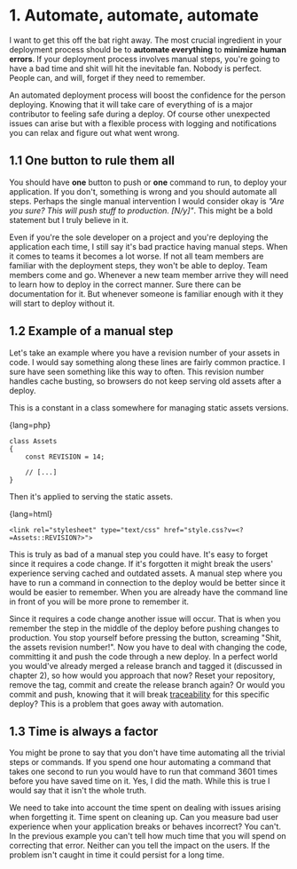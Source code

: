 # 1. Automate, automate, automate

I want to get this off the bat right away. The most crucial ingredient in your deployment process should be to **automate everything** to **minimize human errors**. If your deployment process involves manual steps, you're going to have a bad time and shit will hit the inevitable fan. Nobody is perfect. People can, and will, forget if they need to remember.

An automated deployment process will boost the confidence for the person deploying. Knowing that it will take care of everything of is a major contributor to feeling safe during a deploy. Of course other unexpected issues can arise but with a flexible process with logging and notifications you can relax and figure out what went wrong.

## 1.1 One button to rule them all

You should have **one** button to push or **one** command to run, to deploy your application. If you don't, something is wrong and you should automate all steps. Perhaps the single manual intervention I would consider okay is *"Are you sure? This will push stuff to production. [N/y]"*. This might be a bold statement but I truly believe in it.

Even if you're the sole developer on a project and you're deploying the application each time, I still say it's bad practice having manual steps. When it comes to teams it becomes a lot worse. If not all team members are familiar with the deployment steps, they won't be able to deploy. Team members come and go. Whenever a new team member arrive they will need to learn how to deploy in the correct manner. Sure there can be documentation for it. But whenever someone is familiar enough with it they will start to deploy without it.

## 1.2 Example of a manual step

Let's take an example where you have a revision number of your assets in code. I would say something along these lines are fairly common practice. I sure have seen something like this way to often. This revision number handles cache busting, so browsers do not keep serving old assets after a deploy.

This is a constant in a class somewhere for managing static assets versions.

{lang=php}
~~~~~~~~
class Assets
{
    const REVISION = 14;

    // [...]
}
~~~~~~~~

Then it's applied to serving the static assets.

{lang=html}
~~~~~~~~
<link rel="stylesheet" type="text/css" href="style.css?v=<?=Assets::REVISION?>">
~~~~~~~~

This is truly as bad of a manual step you could have. It's easy to forget since it requires a code change. If it's forgotten it might break the users' experience serving cached and outdated assets. A manual step where you have to run a command in connection to the deploy would be better since it would be easier to remember. When you are already have the command line in front of you will be more prone to remember it.

Since it requires a code change another issue will occur. That is when you remember the step in the middle of the deploy before pushing changes to production. You stop yourself before pressing the button, screaming "Shit, the assets revision number!". Now you have to deal with changing the code, committing it and push the code through a new deploy. In a perfect world you would've already merged a release branch and tagged it (discussed in chapter 2), so how would you approach that now? Reset your repository, remove the tag, commit and create the release branch again? Or would you commit and push, knowing that it will break [traceability](http://en.wikipedia.org/wiki/Traceability#Software_development) for this specific deploy? This is a problem that goes away with automation.

## 1.3 Time is always a factor

You might be prone to say that you don't have time automating all the trivial steps or commands. If you spend one hour automating a command that takes one second to run you would have to run that command 3601 times before you have saved time on it. Yes, I did the math. While this is true I would say that it isn't the whole truth.

We need to take into account the time spent on dealing with issues arising when forgetting it. Time spent on cleaning up. Can you measure bad user experience when your application breaks or behaves incorrect? You can't. In the previous example you can't tell how much time that you will spend on correcting that error. Neither can you tell the impact on the users. If the problem isn't caught in time it could persist for a long time.
